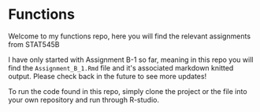 # Functions

Welcome to my functions repo, here you will find the relevant assignments from STAT545B

I have only started with Assignment B-1 so far, meaning in this repo you will find the `Assignment_B_1.Rmd` file and it's associated markdown knitted output. Please check back in the future to see more updates!

To run the code found in this repo, simply clone the project or the file into your own repository and run through R-studio. 
